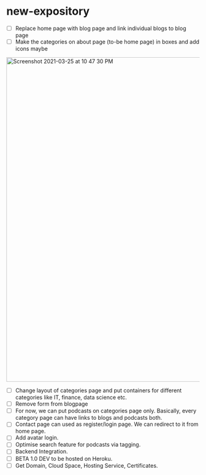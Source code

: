 # new-expository

- [ ] Replace home page with blog page and link individual blogs to blog page
- [ ] Make the categories on about page (to-be home page) in boxes and add icons maybe

<img width="846" alt="Screenshot 2021-03-25 at 10 47 30 PM" src="https://user-images.githubusercontent.com/65967490/112515442-4707e580-8dbc-11eb-9be7-fa9136e48c6a.png">

- [ ] Change layout of categories page and put containers for different categories like IT, finance, data science etc.
- [ ] Remove form from blogpage
- [ ] For now, we can put podcasts on categories page only. Basically, every category page can have links to blogs and podcasts both.
- [ ] Contact page can used as register/login page. We can redirect to it from home page.
- [ ] Add avatar login.
- [ ] Optimise search feature for podcasts via tagging.
- [ ] Backend Integration.
- [ ] BETA 1.0 DEV to be hosted on Heroku.
- [ ] Get Domain, Cloud Space, Hosting Service, Certificates.
